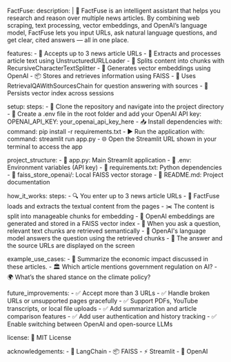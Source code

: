 FactFuse:
  description: |
    🧠 FactFuse is an intelligent assistant that helps you research and reason over multiple news articles.
    By combining web scraping, text processing, vector embeddings, and OpenAI’s language model,
    FactFuse lets you input URLs, ask natural language questions, and get clear, cited answers — all in one place.

  features:
    - 🔗 Accepts up to 3 news article URLs
    - 📝 Extracts and processes article text using UnstructuredURLLoader
    - 🧩 Splits content into chunks with RecursiveCharacterTextSplitter
    - 📐 Generates vector embeddings using OpenAI
    - 📦 Stores and retrieves information using FAISS
    - 🤖 Uses RetrievalQAWithSourcesChain for question answering with sources
    - 💾 Persists vector index across sessions

  setup:
    steps:
      - 🚀 Clone the repository and navigate into the project directory
      - 🔐 Create a .env file in the root folder and add your OpenAI API key:
          OPENAI_API_KEY: your_openai_api_key_here
      - 📥 Install dependencies with:
          command: pip install -r requirements.txt
      - ▶️ Run the application with:
          command: streamlit run app.py
      - 🌐 Open the Streamlit URL shown in your terminal to access the app

  project_structure:
    - 📂 app.py: Main Streamlit application
    - 🔑 .env: Environment variables (API key)
    - 📜 requirements.txt: Python dependencies
    - 💾 faiss_store_openai/: Local FAISS vector storage
    - 📖 README.md: Project documentation

  how_it_works:
    steps:
      - 🔍 You enter up to 3 news article URLs
      - 📰 FactFuse loads and extracts the textual content from the pages
      - ✂️ The content is split into manageable chunks for embedding
      - 🤖 OpenAI embeddings are generated and stored in a FAISS vector index
      - 🔎 When you ask a question, relevant text chunks are retrieved semantically
      - 💬 OpenAI's language model answers the question using the retrieved chunks
      - 📢 The answer and the source URLs are displayed on the screen

  example_use_cases:
    - 📝 Summarize the economic impact discussed in these articles.
    - 🏛️ Which article mentions government regulation on AI?
    - 🌍 What’s the shared stance on the climate policy?

  future_improvements:
    - ✅ Accept more than 3 URLs
    - ✅ Handle broken URLs or unsupported pages gracefully
    - ✅ Support PDFs, YouTube transcripts, or local file uploads
    - ✅ Add summarization and article comparison features
    - ✅ Add user authentication and history tracking
    - ✅ Enable switching between OpenAI and open-source LLMs

  license: 📜 MIT License

  acknowledgements:
    - 🧩 LangChain
    - 📦 FAISS
    - ⚡ Streamlit
    - 🤖 OpenAI
